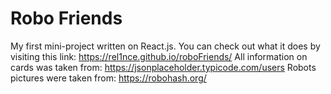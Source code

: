 # Robo Friends
My first mini-project written on React.js. You can check out what it does by visiting this link: https://rel1nce.github.io/roboFriends/
All information on cards was taken from: https://jsonplaceholder.typicode.com/users
Robots pictures were taken from: https://robohash.org/
